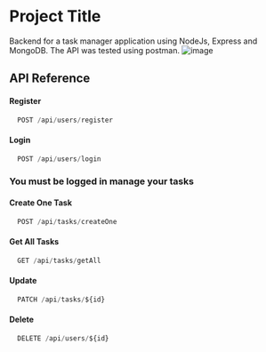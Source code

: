 
# Project Title

Backend for a task manager application using NodeJs, Express and MongoDB. The API was tested using postman.
![image](https://user-images.githubusercontent.com/77148000/173841229-c7d6f672-225a-4637-82bc-a781457091e9.png)

## API Reference

#### Register

```js
  POST /api/users/register
```

#### Login

```js
  POST /api/users/login
```

### You must be logged in manage your tasks

#### Create One Task

```js
  POST /api/tasks/createOne
```

#### Get All Tasks

```js
  GET /api/tasks/getAll
```
#### Update

```js
  PATCH /api/tasks/${id}
```

#### Delete

```js
  DELETE /api/users/${id}
```

